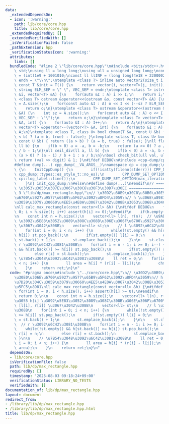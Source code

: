 ```yaml
---
data:
  _extendedDependsOn:
  - icon: ':warning:'
    path: lib/core/core.hpp
    title: lib/core/core.hpp
  _extendedRequiredBy: []
  _extendedVerifiedWith: []
  _isVerificationFailed: false
  _pathExtension: hpp
  _verificationStatusIcon: ':warning:'
  attributes:
    links: []
  bundledCode: "#line 2 \"lib/core/core.hpp\"\n#include <bits/stdc++.h>\nusing namespace\
    \ std;\nusing ll = long long;\nusing ull = unsigned long long;\nconst int INF\
    \ = (int)1e9 + 1001010;\nconst ll llINF = (long long)4e18 + 22000020;\nconst string\
    \ endn = \"\\n\";\ntemplate <class T> inline auto vector2(size_t i, size_t j,\
    \ const T &init = T()) {\n    return vector(i, vector<T>(j, init));\n}\nconst\
    \ string ELM_SEP = \" \", VEC_SEP = endn;\ntemplate <class T> istream &operator>>(istream\
    \ &i, vector<T> &A) {\n    for(auto &I : A) i >> I;\n    return i;\n}\ntemplate\
    \ <class T> ostream &operator<<(ostream &o, const vector<T> &A) {\n    int sz\
    \ = A.size();\n    for(const auto &I : A) o << I << (--sz ? ELM_SEP : \"\");\n\
    \    return o;\n}\ntemplate <class T> ostream &operator<<(ostream &o, const vector<vector<T>>\
    \ &A) {\n    int sz = A.size();\n    for(const auto &I : A) o << I << (--sz ?\
    \ VEC_SEP : \"\");\n    return o;\n}\ntemplate <class T> vector<T> &operator++(vector<T>\
    \ &A, int) {\n    for(auto &I : A) I++;\n    return A;\n}\ntemplate <class T>\
    \ vector<T> &operator--(vector<T> &A, int) {\n    for(auto &I : A) I--;\n    return\
    \ A;\n}\ntemplate <class T, class U> bool chmax(T &a, const U &b) { return ((a\
    \ < b) ? (a = b, true) : false); }\ntemplate <class T, class U> bool chmin(T &a,\
    \ const U &b) { return ((a > b) ? (a = b, true) : false); }\nll floor_div(ll a,\
    \ ll b) {\n    if(b < 0) a = -a, b = -b;\n    return (a >= 0) ? a / b : (a + 1)\
    \ / b - 1;\n}\nll ceil_div(ll a, ll b) {\n    if(b < 0) a = -a, b = -b;\n    return\
    \ (a > 0) ? (a - 1) / b + 1 : a / b;\n}\nbool check_bit(ull val, ull digit) {\
    \ return (val >> digit) & 1; }\n#ifdef DEBUG\n#include <cpp-dump/cpp-dump.hpp>\n\
    #define dump(...) cpp_dump(__VA_ARGS__)\nnamespace cp = cpp_dump;\nstruct InitCppDump\
    \ {\n    InitCppDump() {\n        if(!isatty(fileno(stderr))) CPP_DUMP_SET_OPTION(es_style,\
    \ cpp_dump::types::es_style_t::no_es);\n        CPP_DUMP_SET_OPTION(log_label_func,\
    \ cp::log_label::line());\n        CPP_DUMP_SET_OPTION(max_iteration_count, 30);\n\
    \    }\n} init_cpp_dump;\n#else\n#define dump(...)\n#endif\n// ====================\
    \ \u3053\u3053\u307E\u3067\u30C6\u30F3\u30D7\u30EC ====================\n#line\
    \ 3 \"lib/dp/max_rectangle.hpp\"\n// \u30D2\u30B9\u30C8\u30B0\u30E9\u30E0\u306E\
    \u6700\u5927\u9577\u65B9\u5F62\u3092\u8FD4\u3059\n// h \u306E\u8981\u7D20\u304C\
    \u3059\u3079\u30660\u4EE5\u4E0A\u3067\u3042\u308B\u3053\u3068\u304C\u5FC5\u8981\
    \nll calc_max_rectangle(const vector<ll> &h) {\n#ifdef DEBUG\n    for(int i =\
    \ 0; i < h.size(); i++) assert(h[i] >= 0);\n#endif\n    if(h.empty()) return 0;\n\
    \n    const int n = h.size();\n    vector<ll> l(n), r(n);  // \u9AD8\u3055 h[i]\
    \ \u3092\u5E83\u3052\u3089\u308C\u308B\u306E\u306F\u6700\u5927\u3067 [l[i], r[i])\
    \ \u3067\u3042\u308B\n    vector<ll> st;\n    // l \u3092\u6C42\u3081\u308B\n\
    \    for(int i = 0; i < n; i++) {\n        while(!st.empty() && h[st.back()] >=\
    \ h[i]) st.pop_back();\n        if(st.empty()) l[i] = 0;\n        else l[i] =\
    \ st.back() + 1;\n        st.emplace_back(i);\n    }\n\n    st.clear();\n    //\
    \ r \u3092\u6C42\u3081\u308B\n    for(int i = n - 1; i >= 0; i--) {\n        while(!st.empty()\
    \ && h[st.back()] >= h[i]) st.pop_back();\n        if(st.empty()) r[i] = n;\n\
    \        else r[i] = st.back();\n        st.emplace_back(i);\n    }\n\n    //\
    \ \u7B54\u3048\u3092\u6C42\u3081\u308B\n    ll ret = 0;\n    for(int i = 0; i\
    \ < n; i++) {\n        ll area = h[i] * (r[i] - l[i]);\n        chmax(ret, area);\n\
    \    }\n    return ret;\n}\n"
  code: "#pragma once\n#include \"../core/core.hpp\"\n// \u30D2\u30B9\u30C8\u30B0\u30E9\
    \u30E0\u306E\u6700\u5927\u9577\u65B9\u5F62\u3092\u8FD4\u3059\n// h \u306E\u8981\
    \u7D20\u304C\u3059\u3079\u30660\u4EE5\u4E0A\u3067\u3042\u308B\u3053\u3068\u304C\
    \u5FC5\u8981\nll calc_max_rectangle(const vector<ll> &h) {\n#ifdef DEBUG\n   \
    \ for(int i = 0; i < h.size(); i++) assert(h[i] >= 0);\n#endif\n    if(h.empty())\
    \ return 0;\n\n    const int n = h.size();\n    vector<ll> l(n), r(n);  // \u9AD8\
    \u3055 h[i] \u3092\u5E83\u3052\u3089\u308C\u308B\u306E\u306F\u6700\u5927\u3067\
    \ [l[i], r[i]) \u3067\u3042\u308B\n    vector<ll> st;\n    // l \u3092\u6C42\u3081\
    \u308B\n    for(int i = 0; i < n; i++) {\n        while(!st.empty() && h[st.back()]\
    \ >= h[i]) st.pop_back();\n        if(st.empty()) l[i] = 0;\n        else l[i]\
    \ = st.back() + 1;\n        st.emplace_back(i);\n    }\n\n    st.clear();\n  \
    \  // r \u3092\u6C42\u3081\u308B\n    for(int i = n - 1; i >= 0; i--) {\n    \
    \    while(!st.empty() && h[st.back()] >= h[i]) st.pop_back();\n        if(st.empty())\
    \ r[i] = n;\n        else r[i] = st.back();\n        st.emplace_back(i);\n   \
    \ }\n\n    // \u7B54\u3048\u3092\u6C42\u3081\u308B\n    ll ret = 0;\n    for(int\
    \ i = 0; i < n; i++) {\n        ll area = h[i] * (r[i] - l[i]);\n        chmax(ret,\
    \ area);\n    }\n    return ret;\n}\n"
  dependsOn:
  - lib/core/core.hpp
  isVerificationFile: false
  path: lib/dp/max_rectangle.hpp
  requiredBy: []
  timestamp: '2025-08-03 09:18:24+09:00'
  verificationStatus: LIBRARY_NO_TESTS
  verifiedWith: []
documentation_of: lib/dp/max_rectangle.hpp
layout: document
redirect_from:
- /library/lib/dp/max_rectangle.hpp
- /library/lib/dp/max_rectangle.hpp.html
title: lib/dp/max_rectangle.hpp
---
```

